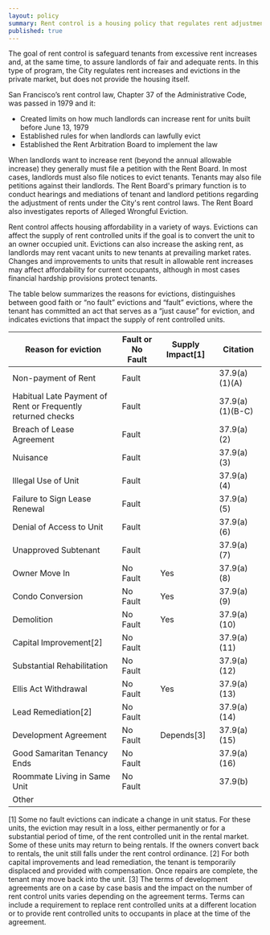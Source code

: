 ```yaml
---
layout: policy
summary: Rent control is a housing policy that regulates rent adjustments and evictions by private landlords.  Details
published: true
---
```


The goal of rent control is safeguard tenants from excessive rent increases and, at the same time, to assure landlords of fair and adequate rents. In this type of program, the City regulates rent increases and evictions in the private market, but does not provide the housing itself.

San Francisco’s rent control law, Chapter 37 of the Administrative Code, was passed in 1979 and it:

- Created limits on how much landlords can increase rent for units built before June 13, 1979
- Established rules for when landlords can lawfully evict 
- Established the Rent Arbitration Board to implement the law

When landlords want to increase rent (beyond the annual allowable increase) they generally must file a petition with the Rent Board. In most cases, landlords must also file notices to evict tenants. Tenants may also file petitions against their landlords. The Rent Board's primary function is to conduct hearings and mediations of tenant and landlord petitions regarding the adjustment of rents under the City's rent control laws. The Rent Board also investigates reports of Alleged Wrongful Eviction.

Rent control affects housing affordability in a variety of ways. Evictions can affect the supply of rent controlled units if the goal is to convert the unit to an owner occupied unit. Evictions can also increase the asking rent, as landlords may rent vacant units to new tenants at prevailing market rates. Changes and improvements to units that result in allowable rent increases may affect affordability for current occupants, although in most cases financial hardship provisions protect tenants.

The table below summarizes the reasons for evictions, distinguishes between good faith or “no fault” evictions and “fault” evictions, where the tenant has committed an act that serves as a “just cause” for eviction, and indicates evictions that impact the supply of rent controlled units.

Reason for eviction|Fault or No Fault|Supply Impact[1]|Citation
-------------------|-----------------|----------------------------------------------------------|--------
Non-payment of Rent|Fault||37.9(a)(1)(A)
Habitual Late Payment of Rent or Frequently returned checks|Fault||37.9(a)(1)(B-C)
Breach of Lease Agreement|Fault||37.9(a)(2)
Nuisance|Fault||37.9(a)(3)
Illegal Use of Unit|Fault||37.9(a)(4)
Failure to Sign Lease Renewal|Fault||37.9(a)(5)
Denial of Access to Unit|Fault||37.9(a)(6)
Unapproved Subtenant|Fault||37.9(a)(7)
Owner Move In|No Fault|Yes|37.9(a)(8)
Condo Conversion|No Fault|Yes|37.9(a)(9)
Demolition|No Fault|Yes|37.9(a)(10)
Capital Improvement[2] |No Fault||37.9(a)(11)
Substantial Rehabilitation|No Fault||37.9(a)(12)
Ellis Act Withdrawal|No Fault|Yes|37.9(a)(13)
Lead Remediation[2] |No Fault||37.9(a)(14)
Development Agreement|No Fault|Depends[3]|37.9(a)(15)
Good Samaritan Tenancy Ends|No Fault||37.9(a)(16)
Roommate Living in Same Unit|No Fault||37.9(b)
Other|||

[1] Some no fault evictions can indicate a change in unit status. For these units, the eviction may result in a loss, either permanently or for a substantial period of time, of the rent controlled unit in the rental market. Some of these units may return to being rentals. If the owners convert back to rentals, the unit still falls under the rent control ordinance.
[2] For both capital improvements and lead remediation, the tenant is temporarily displaced and provided with compensation. Once repairs are complete, the tenant may move back into the unit.
[3] The terms of development agreements are on a case by case basis and the impact on the number of rent control units varies depending on the agreement terms. Terms can include a requirement to replace rent controlled units at a different location or to provide rent controlled units to occupants in place at the time of the agreement.

